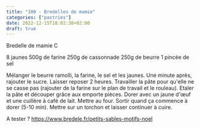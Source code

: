```yaml
---
title: "100 - Bredelles de mamie"
categories: ["pastries"]
date: 2022-12-15T18:02:38+02:00
draft: true
---
```


Bredelle de mamie C

8 jaunes
500g de farine
250g de cassonnade
250g de beurre
1 pincée de sel

Mélanger le beurre ramolli, la farine, le sel et les jaunes.
Une minute après, rajouter le sucre. 
Laisser reposer 2 heures.
Travailler la pâte pour qu'elle ne se casse pas (rajouter de la farine sur le plan de travail et le rouleau).
Etaler la pâte et découper grâce aux emporte pièces.
Dorer avec un jaune d'œuf et une cuillère à café de lait.
Mettre au four.
Sortir quand ça commence à dorer (5-10 min).
Mettre sur un torchon et laisser continuer à cuire.

A tester ? https://www.bredele.fr/petits-sables-motifs-noel